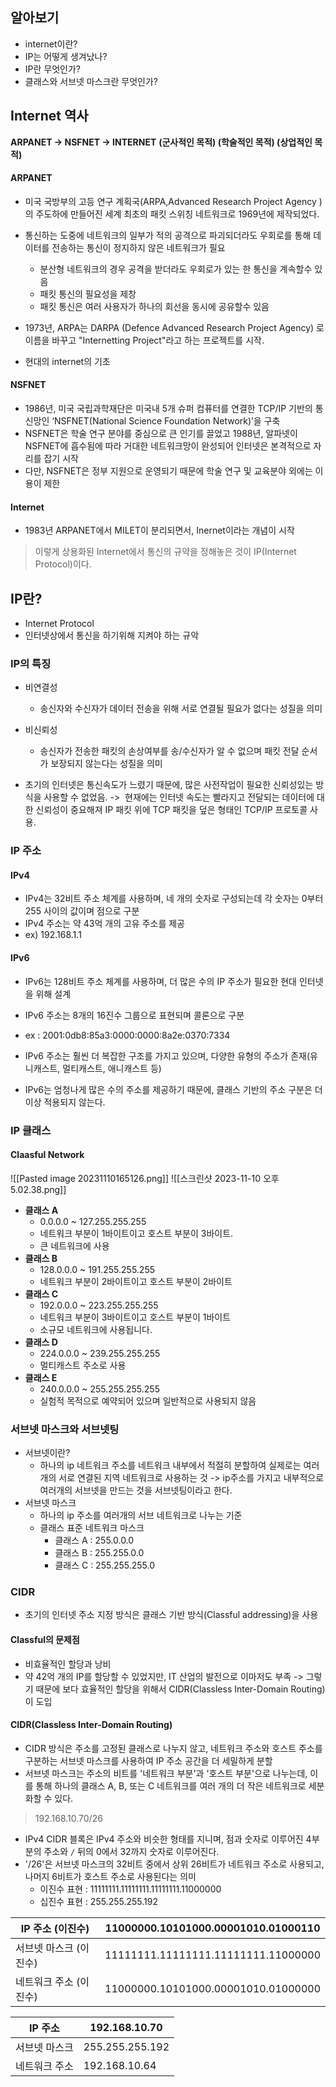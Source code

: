## 알아보기
- internet이란?
- IP는 어떻게 생겨났나?
- IP란 무엇인가?
- 클래스와 서브넷 마스크란 무엇인가?

## Internet 역사
**ARPANET -> NSFNET -> INTERNET**
**(군사적인 목적) (학술적인 목적) (상업적인 목적)**

#### ARPANET
- 미국 국방부의 고등 연구 계획국(ARPA,Advanced Research Project Agency )의 주도하에 만들어진 세계 최초의 패킷 스위칭 네트워크로 1969년에 제작되었다.
- 통신하는 도중에 네트워크의 일부가 적의 공격으로 파괴되더라도 우회로를 통해 데이터를  전송하는 통신이 정지하지 않은 네트워크가 필요
	- 분산형 네트워크의 경우 공격을 받더라도 우회로가 있는 한 통신을 계속할수 있음
	- 패킷 통신의 필요성을 제창
	- 패킷 통신은 여러 사용자가 하나의 회선을 동시에 공유할수 있음

- 1973년, ARPA는 DARPA (Defence Advanced Research Project Agency) 로 이름을 바꾸고 "Internetting Project"라고 하는 프로젝트를 시작.
- 현대의 internet의 기초

#### NSFNET
- 1986년, 미국 국립과학재단은 미국내 5개 슈퍼 컴퓨터를 연결한 TCP/IP 기반의 통신망인 ‘NSFNET(National Science Foundation Network)’을 구축
- NSFNET은 학술 연구 분야를 중심으로 큰 인기를 끌었고 1988년, 알파넷이 NSFNET에 흡수됨에 따라 거대한 네트워크망이 완성되어 인터넷은 본격적으로 자리를 잡기 시작
- 다만, NSFNET은 정부 지원으로 운영되기 때문에 학술 연구 및 교육분야 외에는 이용이 제한

#### Internet
- 1983년 ARPANET에서 MILET이 분리되면서, Inernet이라는 개념이 시작

> 이렇게 상용화된 Internet에서 통신의 규약을 정해놓은 것이 IP(Internet Protocol)이다.

## IP란?
- Internet Protocol
- 인터넷상에서 통신을 하기위해 지켜야 하는 규악

### IP의 특징
- 비연결성
	- 송신자와 수신자가 데이터 전송을 위해 서로 연결될 필요가 없다는 성질을 의미
- 비신뢰성
	- 송신자가 전송한 패킷의 손상여부를 송/수신자가 알 수 없으며 패킷 전달 순서가 보장되지 않는다는 성질을 의미

- 초기의 인터넷은 통신속도가 느렸기 때문에, 많은 사전작업이 필요한 신뢰성있는 방식을 사용할 수 없었음.
	->  현재에는 인터넷 속도는 빨라지고 전달되는 데이터에 대한 신뢰성이 중요해져 IP 패킷 위에 TCP 패킷을 덮은 형태인 TCP/IP 프로토콜 사용.


### IP 주소
#### IPv4

- IPv4는 32비트 주소 체계를 사용하며, 네 개의 숫자로 구성되는데 각 숫자는 0부터 255 사이의 값이며 점으로 구분
- IPv4 주소는 약 43억 개의 고유 주소를 제공
- ex) 192.168.1.1

#### IPv6

- IPv6는 128비트 주소 체계를 사용하며, 더 많은 수의 IP 주소가 필요한 현대 인터넷을 위해 설계
- IPv6 주소는 8개의 16진수 그룹으로 표현되며 콜론으로 구분
- ex : 2001:0db8:85a3:0000:0000:8a2e:0370:7334

- IPv6 주소는 훨씬 더 복잡한 구조를 가지고 있으며, 다양한 유형의 주소가 존재(유니캐스트, 멀티캐스트, 애니캐스트 등)
- IPv6는 엄청나게 많은 수의 주소를 제공하기 때문에, 클래스 기반의 주소 구분은 더 이상 적용되지 않는다.


### IP 클래스
#### Claasful Network
![[Pasted image 20231110165126.png]]
![[스크린샷 2023-11-10 오후 5.02.38.png]]

- **클래스 A**
	- 0.0.0.0 ~ 127.255.255.255
	- 네트워크 부분이 1바이트이고 호스트 부분이 3바이트. 
	- 큰 네트워크에 사용
- **클래스 B**
	- 128.0.0.0 ~ 191.255.255.255
	- 네트워크 부분이 2바이트이고 호스트 부분이 2바이트
- **클래스 C**
	- 192.0.0.0 ~ 223.255.255.255
	- 네트워크 부분이 3바이트이고 호스트 부분이 1바이트
	- 소규모 네트워크에 사용됩니다.
- **클래스 D**
	- 224.0.0.0 ~ 239.255.255.255
	- 멀티캐스트 주소로 사용
- **클래스 E**
	- 240.0.0.0 ~ 255.255.255.255
	- 실험적 목적으로 예약되어 있으며 일반적으로 사용되지 않음

### 서브넷 마스크와 서브넷팅
- 서브넷이란?
	- 하나의 ip 네트워크 주소를 네트워크 내부에서 적절히 분할하여 실제로는 여러 개의 서로 연결된 지역 네트워크로 사용하는 것
	-> ip주소를 가지고 내부적으로 여러개의 서브넷을 만드는 것을 서브넷팅이라고 한다.
- 서브넷 마스크
	- 하나의 ip 주소를 여러개의 서브 네트워크로 나누는 기준
	- 클래스 표준 네트워크 마스크
		- 클래스 A : 255.0.0.0
		- 클래스 B : 255.255.0.0
		- 클래스 C : 255.255.255.0

### CIDR

- 초기의 인터넷 주소 지정 방식은 클래스 기반 방식(Classful addressing)을 사용
#### Classful의 문제점
- 비효율적인 할당과 낭비 
- 약 42억 개의 IP를 할당할 수 있었지만, IT 산업의 발전으로 이마저도 부족
-> 그렇기 때문에 보다 효율적인 할당을 위해서 CIDR(Classless Inter-Domain Routing)이 도입

#### CIDR(Classless Inter-Domain Routing)
- CIDR 방식은 주소를 고정된 클래스로 나누지 않고, 네트워크 주소와 호스트 주소를 구분하는 서브넷 마스크를 사용하여 IP 주소 공간을 더 세밀하게 분할
- 서브넷 마스크는 주소의 비트를 '네트워크 부분'과 '호스트 부분'으로 나누는데, 이를 통해 하나의 클래스 A, B, 또는 C 네트워크를 여러 개의 더 작은 네트워크로 세분화할 수 있다.


 > 192.168.10.70/26 
- IPv4 CIDR 블록은 IPv4 주소와 비슷한 형태를 지니며, 점과 숫자로 이루어진 4부분의 주소와 `/` 뒤의 0에서 32까지 숫자로 이루어진다.
- '/26'은 서브넷 마스크의 32비트 중에서 상위 26비트가 네트워크 주소로 사용되고, 나머지 6비트가 호스트 주소로 사용된다는 의미
	- 이진수 표현 : 11111111.11111111.11111111.11000000
	- 십진수 표현 : 255.255.255.192

| IP 주소 (이진수)     | 11000000.10101000.00001010.01000110 |
| -------------------- | ------------------------------------ |
| 서브넷 마스크 (이진수) | 11111111.11111111.11111111.11000000 |
| 네트워크 주소 (이진수) | 11000000.10101000.00001010.01000000 |

| IP 주소    | 192.168.10.70  |
| -------------------- | -------------- |
| 서브넷 마스크  | 255.255.255.192 |
| 네트워크 주소  | 192.168.10.64  |



